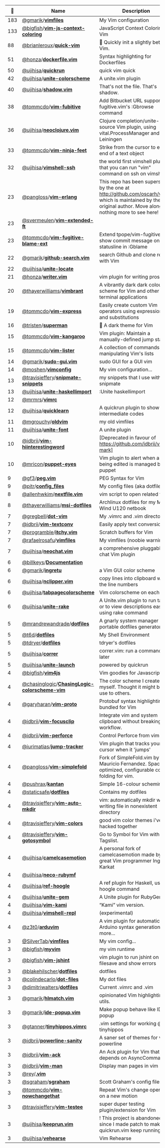 |:star2: | Name | Description | 🌍|
|---|---|---|---|
|183|[@gmarik](https://github.com/gmarik)/[**vimfiles**](https://github.com/gmarik/vimfiles)|My Vim configuration||
|133|[@bigfish](https://github.com/bigfish)/[**vim-js-context-coloring**](https://github.com/bigfish/vim-js-context-coloring)|JavaScript Context Coloring in Vim||
|88|[@brianleroux](https://github.com/brianleroux)/[**quick-vim**](https://github.com/brianleroux/quick-vim)|:rocket: Quickly init a slightly better Vim.||
|51|[@honza](https://github.com/honza)/[**dockerfile.vim**](https://github.com/honza/dockerfile.vim)|Syntax highlighting for Dockerfiles||
|50|[@ujihisa](https://github.com/ujihisa)/[**quickrun**](https://github.com/ujihisa/quickrun)|quick vim quick||
|42|[@ujihisa](https://github.com/ujihisa)/[**unite-colorscheme**](https://github.com/ujihisa/unite-colorscheme)|A unite.vim plugin||
|40|[@ujihisa](https://github.com/ujihisa)/[**shadow.vim**](https://github.com/ujihisa/shadow.vim)|That's not the file. That's shadow.||
|38|[@tommcdo](https://github.com/tommcdo)/[**vim-fubitive**](https://github.com/tommcdo/vim-fubitive)|Add Bitbucket URL support to fugitive.vim's :Gbrowse command||
|36|[@ujihisa](https://github.com/ujihisa)/[**neoclojure.vim**](https://github.com/ujihisa/neoclojure.vim)|Clojure completion/unite-source Vim plugin, using vital.ProcessManager and Leiningen||
|33|[@tommcdo](https://github.com/tommcdo)/[**vim-ninja-feet**](https://github.com/tommcdo/vim-ninja-feet)|Strike from the cursor to either end of a text object||
|32|[@ujihisa](https://github.com/ujihisa)/[**vimshell-ssh**](https://github.com/ujihisa/vimshell-ssh)|the world first vimshell plugin that you can run "vim" command on ssh on vimshell||
|23|[@pangloss](https://github.com/pangloss)/[**vim-erlang**](https://github.com/pangloss/vim-erlang)|This repo has been superseded by the one at http://github.com/oscarh/vimerl which is maintained by the original author. Move along, nothing more to see here!||
|23|[@svermeulen](https://github.com/svermeulen)/[**vim-extended-ft**](https://github.com/svermeulen/vim-extended-ft)|||
|23|[@tommcdo](https://github.com/tommcdo)/[**vim-fugitive-blame-ext**](https://github.com/tommcdo/vim-fugitive-blame-ext)|Extend tpope/vim-fugitive to show commit message on statusline in :Gblame||
|22|[@gmarik](https://github.com/gmarik)/[**github-search.vim**](https://github.com/gmarik/github-search.vim)|search Github and clone repos with Vim|[:arrow_upper_right:](http://github.com/gmarik/github-search.vim)|
|22|[@ujihisa](https://github.com/ujihisa)/[**unite-locate**](https://github.com/ujihisa/unite-locate)|||
|21|[@honza](https://github.com/honza)/[**writer.vim**](https://github.com/honza/writer.vim)|vim plugin for writing prose||
|20|[@thayerwilliams](https://github.com/thayerwilliams)/[**vimbrant**](https://github.com/thayerwilliams/vimbrant)|A vibrantly dark dark colour scheme for Vim and other terminal applications||
|19|[@tommcdo](https://github.com/tommcdo)/[**vim-express**](https://github.com/tommcdo/vim-express)|Easily create custom Vim operators using expressions and substitutions||
|16|[@tristen](https://github.com/tristen)/[**superman**](https://github.com/tristen/superman)|:art: A dark theme for Vim||
|15|[@tommcdo](https://github.com/tommcdo)/[**vim-kangaroo**](https://github.com/tommcdo/vim-kangaroo)|Vim plugin: Maintain a manually-defined jump stack||
|15|[@tommcdo](https://github.com/tommcdo)/[**vim-lister**](https://github.com/tommcdo/vim-lister)|A collection of commands for manipulating Vim's lists||
|14|[@gmarik](https://github.com/gmarik)/[**sudo-gui.vim**](https://github.com/gmarik/sudo-gui.vim)|sudo GUI for a GUI vim|[:arrow_upper_right:](https://github.com/gmarik/sudo-gui.vim)|
|14|[@moshen](https://github.com/moshen)/[**vimconfig**](https://github.com/moshen/vimconfig)|My vim configuration...||
|13|[@travisjeffery](https://github.com/travisjeffery)/[**snipmate-snippets**](https://github.com/travisjeffery/snipmate-snippets)|my snippets that I use with snipmate||
|13|[@ujihisa](https://github.com/ujihisa)/[**unite-haskellimport**](https://github.com/ujihisa/unite-haskellimport)|:Unite haskellimport||
|12|[@mrmrs](https://github.com/mrmrs)/[**vimrc**](https://github.com/mrmrs/vimrc)|||
|12|[@ujihisa](https://github.com/ujihisa)/[**quicklearn**](https://github.com/ujihisa/quicklearn)|A quickrun plugin to show intermediate codes||
|11|[@mgrouchy](https://github.com/mgrouchy)/[**oldvim**](https://github.com/mgrouchy/oldvim)|my old vimfiles|[:arrow_upper_right:](http://mikegrouchy.com)|
|11|[@ujihisa](https://github.com/ujihisa)/[**unite-font**](https://github.com/ujihisa/unite-font)|A unite plugin||
|10|[@idbrii](https://github.com/idbrii)/[**vim-hiinterestingword**](https://github.com/idbrii/vim-hiinterestingword)|[Deprecated in favour of https://github.com/idbrii/vim-mark]||
|10|[@mricon](https://github.com/mricon)/[**puppet-eyes**](https://github.com/mricon/puppet-eyes)|Vim plugin to alert when a file being edited is managed by puppet||
|9|[@gf3](https://github.com/gf3)/[**peg.vim**](https://github.com/gf3/peg.vim)|PEG Syntax for Vim||
|9|[@pitr](https://github.com/pitr)/[**config_files**](https://github.com/pitr/config_files)|My config files (aka dotfiles)||
|8|[@allenhwkim](https://github.com/allenhwkim)/[**nextfile.vim**](https://github.com/allenhwkim/nextfile.vim)|vim script to open related files||
|8|[@thayerwilliams](https://github.com/thayerwilliams)/[**msi-dotfiles**](https://github.com/thayerwilliams/msi-dotfiles)|Archlinux dotfiles for my MSI Wind U120 netbook|[:arrow_upper_right:](http://cinderwick.ca)|
|7|[@gregbell](https://github.com/gregbell)/[**dot-vim**](https://github.com/gregbell/dot-vim)|My .vimrc and .vim directory||
|7|[@idbrii](https://github.com/idbrii)/[**vim-textconv**](https://github.com/idbrii/vim-textconv)|Easily apply text conversions. ||
|7|[@programble](https://github.com/programble)/[**itchy.vim**](https://github.com/programble/itchy.vim)|Scratch buffers for Vim||
|7|[@rafaelrosafu](https://github.com/rafaelrosafu)/[**vimfiles**](https://github.com/rafaelrosafu/vimfiles)|My vimfiles (noobie warning)||
|7|[@ujihisa](https://github.com/ujihisa)/[**neochat.vim**](https://github.com/ujihisa/neochat.vim)|a comprehensive pluggable chat Vim plugin||
|6|[@billkeys](https://github.com/billkeys)/[**Documentation**](https://github.com/billkeys/Documentation)|||
|6|[@gmarik](https://github.com/gmarik)/[**ingretu**](https://github.com/gmarik/ingretu)|a Vim GUI color scheme|[:arrow_upper_right:](http://github.com/gmarik/ingretu)|
|6|[@ujihisa](https://github.com/ujihisa)/[**nclipper.vim**](https://github.com/ujihisa/nclipper.vim)|copy lines into clipboard with the line numbers||
|6|[@ujihisa](https://github.com/ujihisa)/[**tabpagecolorscheme**](https://github.com/ujihisa/tabpagecolorscheme)|Vim colorscheme on each tabs||
|6|[@ujihisa](https://github.com/ujihisa)/[**unite-rake**](https://github.com/ujihisa/unite-rake)|A Unite.vim plugin to run tasks or to view descriptions easily, using rake command||
|5|[@mrandrewandrade](https://github.com/mrandrewandrade)/[**dotfiles**](https://github.com/mrandrewandrade/dotfiles)|A gnarly system manager and portable dotfiles generator|[:arrow_upper_right:](http://mrandrewandrade.com/dotfiles)|
|5|[@t6d](https://github.com/t6d)/[**dotfiles**](https://github.com/t6d/dotfiles)|My Shell Environment||
|5|[@tdryer](https://github.com/tdryer)/[**dotfiles**](https://github.com/tdryer/dotfiles)|tdryer's dotfiles||
|5|[@ujihisa](https://github.com/ujihisa)/[**correr**](https://github.com/ujihisa/correr)|correr.vim: run a command later||
|5|[@ujihisa](https://github.com/ujihisa)/[**unite-launch**](https://github.com/ujihisa/unite-launch)|powered by quickrun||
|4|[@bigfish](https://github.com/bigfish)/[**vim4js**](https://github.com/bigfish/vim4js)|Vim goodies for Javascript||
|4|[@chasinglogic](https://github.com/chasinglogic)/[**ChasingLogic-colorscheme-vim**](https://github.com/chasinglogic/ChasingLogic-colorscheme-vim)|The color scheme I created for myself. Thought it might be of use to others.||
|4|[@garyharan](https://github.com/garyharan)/[**vim-proto**](https://github.com/garyharan/vim-proto)|Protobuf syntax highlighting bundled for Vim||
|4|[@idbrii](https://github.com/idbrii)/[**vim-focusclip**](https://github.com/idbrii/vim-focusclip)|Integrate vim and system clipboard without breaking your workflow.||
|4|[@idbrii](https://github.com/idbrii)/[**vim-perforce**](https://github.com/idbrii/vim-perforce)|Control Perforce from vim|[:arrow_upper_right:](http://www.vim.org/scripts/script.php?script_id=240)|
|4|[@iurimatias](https://github.com/iurimatias)/[**jump-tracker**](https://github.com/iurimatias/jump-tracker)|Vim plugin that tracks your cursor when it 'jumps'||
|4|[@pangloss](https://github.com/pangloss)/[**vim-simplefold**](https://github.com/pangloss/vim-simplefold)|Fork of SimpleFold.vim by Mauricio Fernandez. Space-optimized, configurable code folding for vim.|[:arrow_upper_right:](http://eigenclass.org/hiki/simplefold)|
|4|[@pushrax](https://github.com/pushrax)/[**kantan**](https://github.com/pushrax/kantan)|Simple 16-colour scheming||
|4|[@staticsafe](https://github.com/staticsafe)/[**dotfiles**](https://github.com/staticsafe/dotfiles)|Contains my dotfiles||
|4|[@travisjeffery](https://github.com/travisjeffery)/[**vim-auto-mkdir**](https://github.com/travisjeffery/vim-auto-mkdir)|vim: automatically mkdir when writing file in nonexistent directory|[:arrow_upper_right:](http://twitter.com/travisjeffery)|
|4|[@travisjeffery](https://github.com/travisjeffery)/[**vim-colors**](https://github.com/travisjeffery/vim-colors)|good vim color themes i've hacked together||
|4|[@travisjeffery](https://github.com/travisjeffery)/[**vim-gotosymbol**](https://github.com/travisjeffery/vim-gotosymbol)|Go to Symbol for Vim with Tagslist.||
|4|[@ujihisa](https://github.com/ujihisa)/[**camelcasemotion**](https://github.com/ujihisa/camelcasemotion)|A personal fork of camelcasemotion made by a great Vim programmer Ingo Karkat|[:arrow_upper_right:](http://www.vim.org/scripts/script.php?script_id=1905)|
|4|[@ujihisa](https://github.com/ujihisa)/[**neco-rubymf**](https://github.com/ujihisa/neco-rubymf)|||
|4|[@ujihisa](https://github.com/ujihisa)/[**ref-hoogle**](https://github.com/ujihisa/ref-hoogle)|A ref plugin for Haskell, using hoogle command||
|4|[@ujihisa](https://github.com/ujihisa)/[**unite-gem**](https://github.com/ujihisa/unite-gem)|A Unite plugin for RubyGems||
|4|[@ujihisa](https://github.com/ujihisa)/[**vim-kami**](https://github.com/ujihisa/vim-kami)|“Kami” vim version.||
|4|[@ujihisa](https://github.com/ujihisa)/[**vimshell-repl**](https://github.com/ujihisa/vimshell-repl)|(experimental)||
|4|[@z3t0](https://github.com/z3t0)/[**arduvim**](https://github.com/z3t0/arduvim)|A vim plugin for automatic Arduino syntax generation and more...|[:arrow_upper_right:](http://z3t0.github.io/arduvim)|
|3|[@SilverTab](https://github.com/SilverTab)/[**vimfiles**](https://github.com/SilverTab/vimfiles)|My vim config...||
|3|[@bigfish](https://github.com/bigfish)/[**myvim**](https://github.com/bigfish/myvim)|my vim runtime ||
|3|[@bigfish](https://github.com/bigfish)/[**vim-jshint**](https://github.com/bigfish/vim-jshint)|vim plugin to run jshint on filesave and show errors||
|3|[@blakehilscher](https://github.com/blakehilscher)/[**dotfiles**](https://github.com/blakehilscher/dotfiles)|dotfiles||
|3|[@colindecarlo](https://github.com/colindecarlo)/[**dot-files**](https://github.com/colindecarlo/dot-files)|My dot files||
|3|[@dimitriwalters](https://github.com/dimitriwalters)/[**dotfiles**](https://github.com/dimitriwalters/dotfiles)|Current .vimrc and .vim||
|3|[@gmarik](https://github.com/gmarik)/[**hlmatch.vim**](https://github.com/gmarik/hlmatch.vim)|opinionated Vim highlighting utils.||
|3|[@gmarik](https://github.com/gmarik)/[**ide-popup.vim**](https://github.com/gmarik/ide-popup.vim)|Make popup behave like IDE popup|[:arrow_upper_right:](http://vim.wikia.com/wiki/Make_Vim_completion_popup_menu_work_just_like_in_an_IDE)|
|3|[@gtanner](https://github.com/gtanner)/[**tinyhippos.vimrc**](https://github.com/gtanner/tinyhippos.vimrc)|.vim settings for working @ tinyhippos||
|3|[@idbrii](https://github.com/idbrii)/[**powerline-sanity**](https://github.com/idbrii/powerline-sanity)|A saner set of themes for vim-powerline||
|3|[@idbrii](https://github.com/idbrii)/[**vim-ack**](https://github.com/idbrii/vim-ack)|An Ack plugin for Vim that depends on AsyncCommand||
|3|[@idbrii](https://github.com/idbrii)/[**vim-man**](https://github.com/idbrii/vim-man)|Display man pages in vim||
|3|[@rey](https://github.com/rey)/[**.vim**](https://github.com/rey/.vim)|||
|3|[@sgraham](https://github.com/sgraham)/[**sgraham**](https://github.com/sgraham/sgraham)|Scott Graham's config files|[:arrow_upper_right:](http://blog.learnr.org/)|
|3|[@tommcdo](https://github.com/tommcdo)/[**vim-nowchangethat**](https://github.com/tommcdo/vim-nowchangethat)|Repeat Vim's change operator on a new motion||
|3|[@travisjeffery](https://github.com/travisjeffery)/[**vim-testee**](https://github.com/travisjeffery/vim-testee)|super duper testing plugin/extension for Vim||
|3|[@ujihisa](https://github.com/ujihisa)/[**keeprun.vim**](https://github.com/ujihisa/keeprun.vim)|! This project is abandoned since I made patch to make quickrun.vim keep running !||
|3|[@ujihisa](https://github.com/ujihisa)/[**vehearse**](https://github.com/ujihisa/vehearse)|Vim Rehearse||

